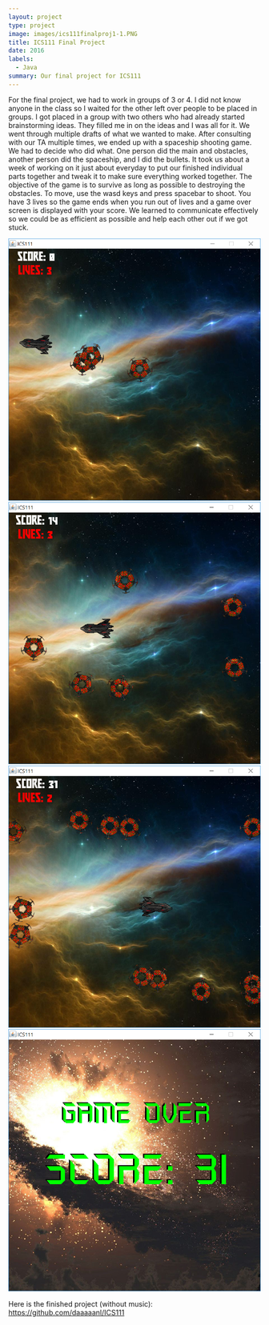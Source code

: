 ```yaml
---
layout: project
type: project
image: images/ics111finalproj1-1.PNG
title: ICS111 Final Project
date: 2016
labels:
  - Java
summary: Our final project for ICS111
---
```



  
For the final project, we had to work in groups of 3 or 4. I did not know anyone in the class so I waited for the other left over people to be placed in groups. I got placed in a group with two others who had already started brainstorming ideas. They filled me in on the ideas and I was all for it. We went through multiple drafts of what we wanted to make. After consulting with our TA multiple times, we ended up with a spaceship shooting game. We had to decide who did what. One person did the main and obstacles, another person did the spaceship, and I did the bullets. It took us about a week of working on it just about everyday to put our finished individual parts together and tweak it to make sure everything worked together. The objective of the game is to survive as long as possible to destroying the obstacles. To move, use the wasd keys and press spacebar to shoot. You have 3 lives so the game ends when you run out of lives and a game over screen is displayed with your score. We learned to communicate effectively so we could be as efficient as possible and help each other out if we got stuck.

  <img class="ui medium left rounded image" src="../images/ics111finalproj1.PNG">
  <img class="ui medium right rounded image" src="../images/ics111finalproj2.PNG">
  <img class="ui medium left rounded image" src="../images/ics111finalproj3.PNG">
  <img class="ui medium right rounded image" src="../images/ics111finalproj4.PNG">

Here is the finished project (without music):
https://github.com/daaaaanl/ICS111
